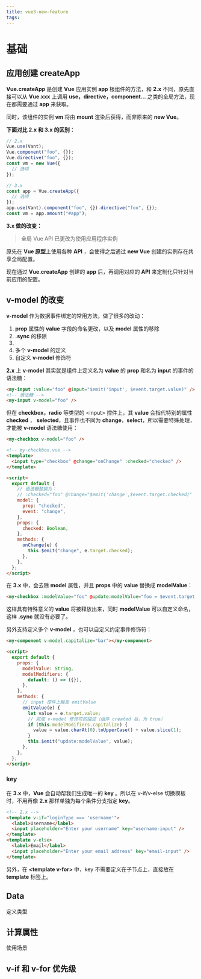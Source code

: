 ```yaml
---
title: vue3-new-feature
tags:
---
```


# 基础

## 应用创建 createApp

**Vue.createApp** 是创建 **Vue** 应用实例 **app** 根组件的方法，和 **2.x** 不同，原先直接可以从 **Vue.xxx** 上调用 **use，directive，component...** 之类的全局方法，现在都需要通过 **app** 来获取。

同时，该组件的实例 **vm** 将由 **mount** 渲染后获得，而非原来的 **new Vue**。

**下面对比 2.x 和 3.x 的区别：**

```js
// 2.x
Vue.use(Vant);
Vue.component("foo", {});
Vue.directive("foo", {});
const vm = new Vue({
  // 选项
});
```

```js
// 3.x
const app = Vue.createApp({
  // 选项
});
app.use(Vant).component("foo", {}).directive("foo", {});
const vm = app.amount("#app");
```

**3.x 做的改变：**

> 全局 Vue API 已更改为使用应用程序实例

原先在 **Vue 原型**上使用各种 **API** ，会使得之后通过 **new Vue** 创建的实例存在共享全局配置。

现在通过 **Vue.createApp** 创建的 **app** 后，再调用对应的 **API** 来定制化只针对当前应用的配置。

## v-model 的改变

**v-model** 作为数据事件绑定的常用方法，做了很多的改动：

1. **prop** 属性的 **value** 字段的命名更改，以及 **model** 属性的移除
2. **.sync** 的移除
3.
4. 多个 **v-model** 的定义
5. 自定义 **v-model** 修饰符

**2.x** 上 **v-model** 其实就是组件上定义名为 **value** 的 **prop** 和名为 **input** 的事件的语法糖：

```html
<my-input :value="foo" @input="$emit('input', $event.target.value)" />
<!-- 语法糖 -->
<my-input v-model="foo" />
```

但在 **checkbox，radio** 等类型的 \<input> 控件上，其 **value** 会指代特别的属性 **checked** ， **selected**，且事件也不同为 **change**，**select**，所以需要特殊处理，才能被 **v-model** 语法糖使用：

```html
<my-checkbox v-model="foo" />

<!-- my-checkbox.vue -->
<template>
  <input type="checkbox" @change="onChange" :checked="checked" />
</template>

<script>
  export default {
    // 语法糖替换为：
    // :checked="foo" @change="$emit('change',$event.target.checked)"
    model: {
      prop: "checked",
      event: "change",
    },
    props: {
      checked: Boolean,
    },
    methods: {
      onChange(e) {
        this.$emit("change", e.target.checked);
      },
    },
  };
</script>
```

在 **3.x** 中，会去除 **model** 属性，并且 **props** 中的 **value** 替换成 **modelValue**：

```html
<my-checkbox :modelValue="foo" @update:modelValue="foo = $event.target.value" />
```

这样具有特殊意义的 **value** 将被释放出来，同时 **modelValue** 可以自定义命名，这样 **.sync** 就没有必要了。

另外支持定义多个 **v-model** ，也可以自定义约定事件修饰符：

```html
<my-component v-model.capitalize="bar"></my-component>

<script>
  export default {
    props: {
      modelValue: String,
      modelModifiers: {
        default: () => ({}),
      },
    },
    methods: {
      // input 控件上触发 emitValue
      emitValue(e) {
        let value = e.target.value;
        // 完成 v-model 修饰符的描述（组件 created 后，为 true）
        if (this.modelModifiers.capitalize) {
          value = value.charAt(0).toUpperCase() + value.slice(1);
        }
        this.$emit("update:modelValue", value);
      },
    },
  };
</script>
```

### key

在 **3.x** 中，**Vue** 会自动帮我们生成唯一的 **key** 。所以在 v-if/v-else 切换模板时，不用再像 **2.x** 那样单独为每个条件分支指定 **key**。

```html
<!-- 2.x -->
<template v-if="loginType === 'username'">
  <label>Username</label>
  <input placeholder="Enter your username" key="username-input" />
</template>
<template v-else>
  <label>Email</label>
  <input placeholder="Enter your email address" key="email-input" />
</template>
```

另外，在 **\<template v-for>** 中，key 不需要定义在子节点上，直接放在 **template** 标签上。

## Data

定义类型

## 计算属性

使用场景

## v-if 和 v-for 优先级
